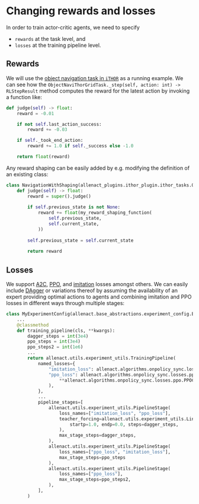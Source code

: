 # Changing rewards and losses

In order to train actor-critic agents, we need to specify

* `rewards` at the task level, and
* `losses` at the training pipeline level. 

## Rewards

We will use the [object navigation task in `iTHOR`](/api/allenact_plugins/ithor_plugin/ithor_tasks/#objectnavtask) as a 
running example. We can see how the `ObjectNaviThorGridTask._step(self, action: int) -> RLStepResult` method computes
the reward for the latest action by invoking a function like:

```python
def judge(self) -> float:
    reward = -0.01

    if not self.last_action_success:
        reward += -0.03

    if self._took_end_action:
        reward += 1.0 if self._success else -1.0

    return float(reward)
```

Any reward shaping can be easily added by e.g. modifying the definition of an existing class:

```python
class NavigationWithShaping(allenact_plugins.ithor_plugin.ithor_tasks.ObjectNaviThorGridTask):
    def judge(self) -> float:
        reward = super().judge()
        
        if self.previous_state is not None:
            reward += float(my_reward_shaping_function(
                self.previous_state,
                self.current_state,
            ))
        
        self.previous_state = self.current_state
        
        return reward

``` 

## Losses

We support [A2C](/api/allenact/algorithms/onpolicy_sync/losses/a2cacktr#a2c),
[PPO](/api/allenact/algorithms/onpolicy_sync/losses/ppo#ppo), and
[imitation](/api/allenact/algorithms/onpolicy_sync/losses/imitation#imitation) losses amongst others. We can easily
include [DAgger](https://www.cs.cmu.edu/~sross1/publications/Ross-AIStats11-NoRegret.pdf) or variations thereof by
assuming the availability of an expert providing optimal actions to agents and combining imitation and PPO losses in
different ways through multiple stages:

```python
class MyExperimentConfig(allenact.base_abstractions.experiment_config.ExperimentConfig):
    ...
    @classmethod
    def training_pipeline(cls, **kwargs):
        dagger_steps = int(3e4)
        ppo_steps = int(3e4)
        ppo_steps2 = int(1e6)
        ...
        return allenact.utils.experiment_utils.TrainingPipeline(
            named_losses={
                "imitation_loss": allenact.algorithms.onpolicy_sync.losses.imitation.Imitation(),
                "ppo_loss": allenact.algorithms.onpolicy_sync.losses.ppo.PPO(
                    **allenact.algorithms.onpolicy_sync.losses.ppo.PPOConfig,
                ),
            },
            ...
            pipeline_stages=[
                allenact.utils.experiment_utils.PipelineStage(
                    loss_names=["imitation_loss", "ppo_loss"],
                    teacher_forcing=allenact.utils.experiment_utils.LinearDecay(
                        startp=1.0, endp=0.0, steps=dagger_steps,
                    ),
                    max_stage_steps=dagger_steps,
                ),
                allenact.utils.experiment_utils.PipelineStage(
                    loss_names=["ppo_loss", "imitation_loss"],
                    max_stage_steps=ppo_steps
                ),
                allenact.utils.experiment_utils.PipelineStage(
                    loss_names=["ppo_loss"],
                    max_stage_steps=ppo_steps2,
                ),
            ],
        )
```
